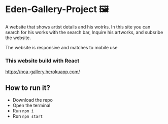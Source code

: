 # Eden-Gallery-Project 🖼

A website that shows artist details and his wotrks.
In this site you can search for his works with the search bar, Inquire his artworks, and subsribe the website.

The website is responsive and matches to mobile use

### This website build with React

https://noa-gallery.herokuapp.com/

## How to run it?
- Download the repo
- Open the terminal
- Run `npm i` 
- Run `npm start`
